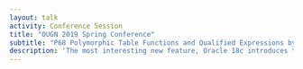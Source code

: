 ```yaml
---
layout: talk
activity: Conference Session
title: "OUGN 2019 Spring Conference"
subtitle: "P68 Polymorphic Table Functions and Qualified Expressions by Robert Marz"
description: 'The most interesting new feature, Oracle 18c introduces to Developers, are Polymorphic Table Functions and Qualified Expressions.   Polymorphic Table Functions finally allow the Developer to define the structure of the returned records at runtime.   Qualified Expressions allows defining array- or record constructors that assign all values in a single statement.  What looks at first sight as syntactical sugar is a mighty tool - especially in conjunction with Polymorphic Table Functions.   This talk introduces the concepts of Polymorphic Table Functions and Qualified Expressions and demonstrates real-world use cases and scenarios.'
---
```

